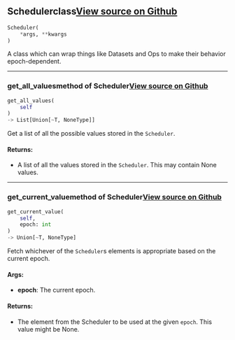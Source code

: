 ## Scheduler<span class="tag">class</span><a class="sourcelink" href=https://github.com/fastestimator/fastestimator/blob/r1.1/fastestimator/schedule/schedule.py/#L24-L44>View source on Github</a>
```python
Scheduler(
	*args, **kwargs
)
```
A class which can wrap things like Datasets and Ops to make their behavior epoch-dependent.
    

---

### get_all_values<span class="tag">method of Scheduler</span><a class="sourcelink" href=https://github.com/fastestimator/fastestimator/blob/r1.1/fastestimator/schedule/schedule.py/#L38-L44>View source on Github</a>
```python
get_all_values(
	self
)
-> List[Union[~T, NoneType]]
```
Get a list of all the possible values stored in the `Scheduler`.


<h4>Returns:</h4>

<ul class="return-block"><li>    A list of all the values stored in the <code>Scheduler</code>. This may contain None values.</li></ul>

---

### get_current_value<span class="tag">method of Scheduler</span><a class="sourcelink" href=https://github.com/fastestimator/fastestimator/blob/r1.1/fastestimator/schedule/schedule.py/#L27-L36>View source on Github</a>
```python
get_current_value(
	self,
	epoch: int
)
-> Union[~T, NoneType]
```
Fetch whichever of the `Scheduler`s elements is appropriate based on the current epoch.


<h4>Args:</h4>


* **epoch**: The current epoch. 

<h4>Returns:</h4>

<ul class="return-block"><li>    The element from the Scheduler to be used at the given <code>epoch</code>. This value might be None.</li></ul>

